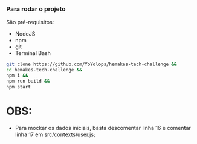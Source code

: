 ### Para rodar o projeto

São pré-requisitos:
- NodeJS
- npm
- git
- Terminal Bash

```bash
git clone https://github.com/YoYolops/hemakes-tech-challenge &&
cd hemakes-tech-challenge &&
npm i &&
npm run build &&
npm start
```
# OBS:
- Para mockar os dados iniciais, basta descomentar linha 16 e comentar linha 17 em src/contexts/user.js;
